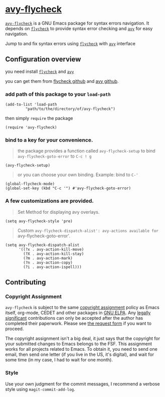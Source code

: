 # [avy-flycheck](https://github.com/magicdirac/avy-flycheck)
[`avy-flycheck`](https://github.com/magicdirac/avy-flycheck) is a GNU Emacs package for syntax errors navigation. It depends on  [`flycheck`](http://www.flycheck.org) to provide syntax error checking and  [`avy`](https://github.com/abo-abo/avy) for easy navigation.

Jump to and fix syntax errors using [`flycheck`](http://www.flycheck.org) with [`avy`](https://github.com/abo-abo/avy) interface

## Configuration overview
you need install [`flycheck`](http://www.flycheck.org) and [`avy`](https://github.com/abo-abo/avy)

you can get them from [flycheck github](https://github.com/flycheck/flycheck) and [avy github](https://github.com/abo-abo/avy).

### add path of this package to your `load-path`
```elisp
(add-to-list 'load-path
	     "path/to/the/directory/of/avy-flycheck")
```
then simply `require` the package
```elisp
(require 'avy-flycheck)
```

### bind to a key for your convenience.
> the package provides a function called `avy-flycheck-setup` to bind `avy-flycheck-goto-error` to `C-c ! g`
<!---  for html syntax, might need org file format keep it here --->
<!--- @@html:<kbd>@@C-c ! g@@html:</kbd>@@ --->
```elisp
(avy-flycheck-setup)
```
> or you can choose your own binding. Example: bind to `C-'`
<!---  for html syntax, might need org file format keep it here --->
<!--- @@html:<kbd>@@C-c ! g@@html:</kbd>@@ --->
```elisp
(global-flycheck-mode)
(global-set-key (kbd "C-c '") #'avy-flycheck-goto-error)
```

### A few customizations are provided.
> Set Method for displaying avy overlays.
```elisp
(setq avy-flycheck-style 'pre)
```
> Custom `avy-flycheck-dispatch-alist': avy-actions available for `avy-flycheck-goto-error'.
```elisp
(setq avy-flycheck-dispatch-alist
      '((?x . avy-action-kill-move)
        (?X . avy-action-kill-stay)
        (?m . avy-action-mark)
        (?n . avy-action-copy)
        (?i . avy-action-ispell)))
```
## Contributing

### Copyright Assignment

`avy-flycheck` is subject to the same [copyright assignment](http://www.gnu.org/prep/maintain/html_node/Copyright-Papers.html) policy as Emacs itself, org-mode, CEDET and other packages in [GNU ELPA](http://elpa.gnu.org/packages/). Any [legally significant](http://www.gnu.org/prep/maintain/html_node/Legally-Significant.html#Legally-Significant) contributions can only be accepted after the author has completed their paperwork. Please see [the request form](http://git.savannah.gnu.org/cgit/gnulib.git/tree/doc/Copyright/request-assign.future) if you want to proceed.

The copyright assignment isn't a big deal, it just says that the copyright for your submitted changes to Emacs belongs to the FSF. This assignment works for all projects related to Emacs. To obtain it, you need to send one email, then send one letter (if you live in the US, it's digital), and wait for some time (in my case, I had to wait for one month).

### Style

Use your own judgment for the commit messages, I recommend a verbose style using `magit-commit-add-log`.

